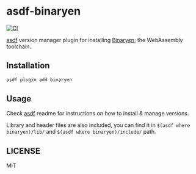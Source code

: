 # asdf-binaryen
[![CI](https://github.com/cometkim/asdf-binaryen/actions/workflows/ci.yml/badge.svg)](https://github.com/cometkim/asdf-binaryen/actions/workflows/ci.yml)

[asdf](https://asdf-vm.com/) version manager plugin for installing [Binaryen](https://hermesengine.dev); the WebAssembly toolchain.

## Installation

```bash
asdf plugin add binaryen
```

## Usage

Check [asdf](https://github.com/asdf-vm/asdf) readme for instructions on how to install & manage versions.

Library and header files are also included, you can find it in `$(asdf where binaryen)/lib/` and `$(asdf where binaryen)/include/` path.

## LICENSE

MIT
